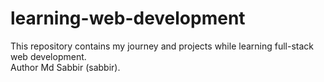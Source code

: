 # learning-web-development
This repository contains my journey and projects while learning full-stack web development.
<br>
Author Md Sabbir (sabbir).



